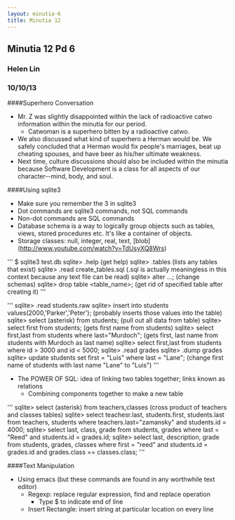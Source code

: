 ```yaml
---
layout: minutia-6
title: Minutia 12
---
```


## Minutia 12 Pd 6
### Helen Lin
### 10/10/13

####Superhero Conversation
* Mr. Z was slightly disappointed within the lack of radioactive catwo information within the minutia for our period.
  * Catwoman is a superhero bitten by a radioactive catwo.
* We also discussed what kind of superhero a Herman would be. We safely concluded that a Herman would fix people's marriages, beat up cheating spouses, and have beer as his/her ultimate weakness.
* Next time, culture discussions should also be included within the minutia because Software Development is a class for all aspects of our character--mind, body, and soul.


####Using sqlite3
* Make sure you remember the 3 in sqlite3
* Dot commands are sqlite3 commands, not SQL commands
* Non-dot commands are SQL commands
* Database schema is a way to logically group objects such as tables, views, stored procedures etc. It's like a container of objects.
* Storage classes: null, integer, real, text, [blob] (http://www.youtube.com/watch?v=TdUsyXQ8Wrs)

'''
$ sqlite3 test.db
sqlite> .help (get help)
sqlite> .tables (lists any tables that exist)
sqlite> .read create_tables.sql (.sql is actually meaningless in this context because any text file can be read)
sqlite> alter ...; (change schemas)
sqlite> drop table <table_name>; (get rid of specified table after creating it)
'''

'''
sqlite> .read students.raw
sqlite> insert into students values(2000,'Parker','Peter'); (probably inserts those values into the table)
sqlite> select (asterisk) from students; (pull out all data from table)
sqlite> select first from students; (gets first name from students)
sqlite> select first,last from students where last="Murdoch"; (gets first, last name from students with Murdoch as last name)
sqlite> select first,last from students where id > 3000 and id < 5000;
sqlite> .read grades
sqlite> .dump grades
sqlite> update students set first = "Luis" where last = "Lane"; (change first name of students with last name "Lane" to "Luis")
'''
	
* The POWER OF SQL: idea of linking two tables together; links known as relations
  * Combining components together to make a new table
  
'''
sqlite> select (asterisk) from teachers,classes (cross product of teachers and classes tables)
sqlite> select teachesr.last, students.first, students.last from teachers, students where teachers.last="zamansky" and students.id = 4000;
sqlite> select last, class, grade from students, grades where last = "Reed" and students.id = grades.id;
sqlite> select last, description, grade from students, grades, classes where first = "reed" and students.id = grades.id and grades.class == classes.class;
'''	
	
####Text Manipulation
* Using emacs (but these commands are found in any worthwhile text editor)
  * Regexp: replace regular expression, find and replace operation
    * Type $ to indicate end of line
  * Insert Rectangle: insert string at particular location on every line
  
	

